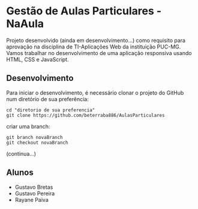 # Gestão de Aulas Particulares - NaAula

Projeto desenvolvido (ainda em desenvolvimento...) como requisito para aprovação na disciplina de TI-Aplicações Web da instituição PUC-MG. Vamos trabalhar no desenvolvimento de uma aplicação responsiva usando HTML, CSS e JavaScript.

## Desenvolvimento

Para iniciar o desenvolvimento, é necessário clonar o projeto do GitHub num diretório de sua preferência:

```shell
cd "diretorio de sua preferencia"
git clone https://github.com/beterraba886/AulasParticulares
```
criar uma branch: 

```shell
git branch novaBranch
git checkout novaBranch
```

(continua...)

## Alunos

* Gustavo Bretas
* Gustavo Pereira
* Rayane Paiva
